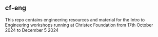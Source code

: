 ## cf-eng
This repo contains engineering resources and material for the Intro to Engineering workshops running at Christex Foundation from 17th October 2024 to December 5 2024